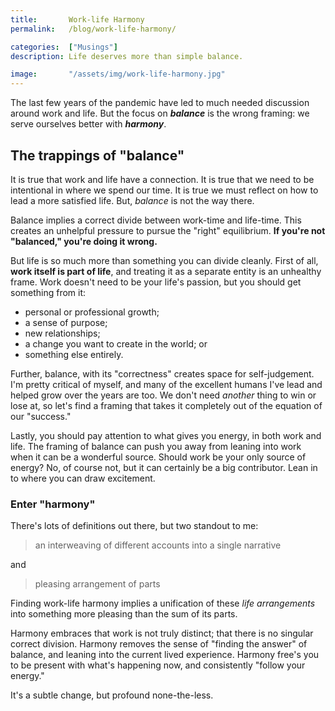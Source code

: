 ```yaml
---
title:       Work-life Harmony
permalink:   /blog/work-life-harmony/

categories:  ["Musings"]
description: Life deserves more than simple balance.

image:       "/assets/img/work-life-harmony.jpg"
---
```



The last few years of the pandemic have led to much needed discussion around work and life. But the focus on _**balance**_ is the wrong framing: we serve ourselves better with _**harmony**_.

## The trappings of "balance"

It is true that work and life have a connection. It is true that we need to be intentional in where we spend our time. It is true we must reflect on how to lead a more satisfied life. But, _balance_ is not the way there.

Balance implies a correct divide between work-time and life-time. This creates an unhelpful pressure to pursue the "right" equilibrium. **If you're not "balanced," you're doing it wrong.**

But life is so much more than something you can divide cleanly. First of all, **work itself is part of life**, and treating it as a separate entity is an unhealthy frame. Work doesn't need to be your life's passion, but you should get something from it:

- personal or professional growth;
- a sense of purpose;
- new relationships;
- a change you want to create in the world; or
- something else entirely.

Further, balance, with its "correctness" creates space for self-judgement. I'm pretty critical of myself, and many of the excellent humans I've lead and helped grow over the years are too. We don't need _another_ thing to win or lose at, so let's find a framing that takes it completely out of the equation of our "success."

Lastly, you should pay attention to what gives you energy, in both work and life. The framing of balance can push you away from leaning into work when it can be a wonderful source. Should work be your only source of energy? No, of course not, but it can certainly be a big contributor. Lean in to where you can draw excitement.

### Enter "harmony"

There's lots of definitions out there, but two standout to me:

> an interweaving of different accounts into a single narrative

and

> pleasing arrangement of parts

Finding work-life harmony implies a unification of these _life arrangements_ into something more pleasing than the sum of its parts.

Harmony embraces that work is not truly distinct; that there is no singular correct division. Harmony removes the sense of "finding the answer" of balance, and leaning into the current lived experience. Harmony free's you to be present with what's happening now, and consistently "follow your energy."

It's a subtle change, but profound none-the-less.




